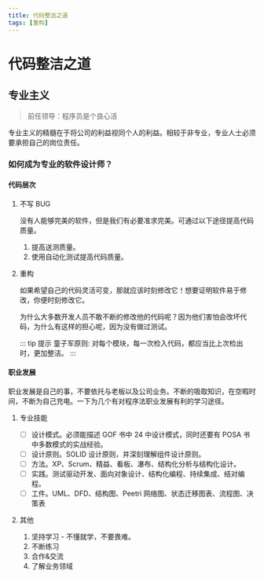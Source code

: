 ```yaml
---
title: 代码整洁之道
tags: [重构]
---
```


# 代码整洁之道

## 专业主义

> 前任领导：程序员是个良心活

专业主义的精髓在于将公司的利益视同个人的利益。相较于非专业，专业人士必须要承担自己的岗位责任。

<!--truncate-->

### 如何成为专业的软件设计师？

#### 代码层次

1. 不写 BUG

   没有人能够完美的软件，但是我们有必要准求完美。可通过以下途径提高代码质量。

   1. 提高送测质量。
   2. 使用自动化测试提高代码质量。

2. 重构

   如果希望自己的代码灵活可变，那就应该时刻修改它！想要证明软件易于修改，你便时刻修改它。

   为什么大多数开发人员不敢不断的修改他的代码呢？因为他们害怕会改坏代码，为什么有这样的担心呢，因为没有做过测试。

   ::: tip 提示
   童子军原则:
   对每个模块，每一次检入代码，都应当比上次检出时，更加整洁。
   :::

#### 职业发展

职业发展是自己的事，不要依托与老板以及公司业务。不断的吸取知识，在空暇时间，不断为自己充电。一下为几个有对程序法职业发展有利的学习途径。

1. 专业技能

   - [ ] 设计模式。必须能描述 GOF 书中 24 中设计模式，同时还要有 POSA 书中多数模式的实战经验。
   - [ ] 设计原则。SOLID 设计原则，并深刻理解组件设计原则。
   - [ ] 方法。XP、Scrum、精益、看板、瀑布、结构化分析与结构化设计。
   - [ ] 实践。测试驱动开发、面向对象设计、结构化编程、持续集成、结对编程。
   - [ ] 工件。UML、DFD、结构图、Peetri 网络图、状态迁移图表、流程图、决策表

2. 其他
   1. 坚持学习 - 不懂就学，不要畏难。
   2. 不断练习
   3. 合作&交流
   4. 了解业务领域
